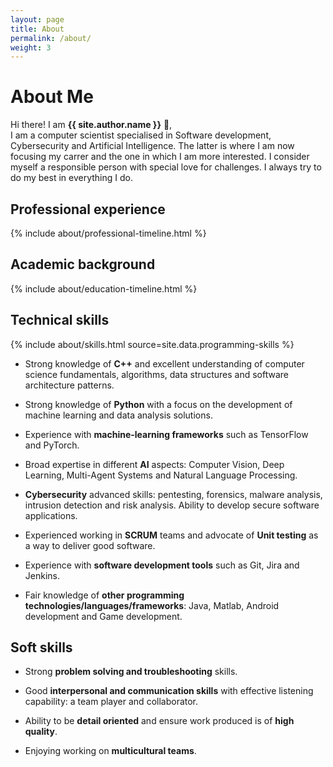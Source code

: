 ```yaml
---
layout: page
title: About
permalink: /about/
weight: 3
---
```


# **About Me**

Hi there! I am **{{ site.author.name }}** :wave:,<br>
I am a computer scientist specialised in Software development, Cybersecurity and Artificial Intelligence. The latter is where I am now focusing my carrer and the one in which I am more interested. I consider myself a responsible person with special love for challenges. I always try to do my best in everything I do.

## **Professional experience**
<div class="row">
{% include about/professional-timeline.html %}
</div>

## **Academic background**
<div class="row">
{% include about/education-timeline.html %}
</div>

## **Technical skills**
<div class="row">
{% include about/skills.html source=site.data.programming-skills %}
</div>

- Strong knowledge of **C++** and excellent understanding of computer science fundamentals, algorithms, data structures and software architecture patterns.

- Strong knowledge of **Python** with a focus on the development of machine learning and data analysis solutions.

- Experience with **machine-learning frameworks** such as TensorFlow and PyTorch.

- Broad expertise in different **AI** aspects: Computer Vision, Deep Learning, Multi-Agent Systems and Natural Language Processing.

- **Cybersecurity** advanced skills: pentesting, forensics, malware analysis, intrusion detection and risk analysis. Ability to develop secure software applications.

- Experienced working in **SCRUM** teams and advocate of **Unit testing** as a way to deliver good software.

- Experience with **software development tools** such as Git, Jira and Jenkins.

- Fair knowledge of **other programming technologies/languages/frameworks**: Java, Matlab, Android development and Game development.

## **Soft skills**

- Strong **problem solving and troubleshooting** skills.

- Good **interpersonal and communication skills** with effective listening capability: a team player and collaborator.

- Ability to be **detail oriented** and ensure work produced is of **high quality**.

- Enjoying working on **multicultural teams**.
